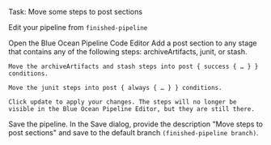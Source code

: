 Task: Move some steps to post sections

Edit your pipeline from `finished-pipeline`

Open the Blue Ocean Pipeline Code Editor
	Add a post section to any stage that contains any of the following steps: archiveArtifacts, junit, or stash.

	Move the archiveArtifacts and stash steps into post { success { … } } conditions.

	Move the junit steps into post { always { … } } conditions.

	Click update to apply your changes. The steps will no longer be visible in the Blue Ocean Pipeline Editor, but they are still there.

Save the pipeline. In the Save dialog, provide the description "Move steps to post sections" and save to the default branch `(finished-pipeline branch)`.